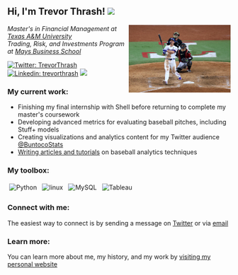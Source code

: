 <h2> Hi, I'm Trevor Thrash! <img src="https://media2.giphy.com/media/3o6ZtaO9BZHcOjmErm/giphy.gif?cid=ecf05e47vp3mv4kap6h2w6sy4qk5fswdtb9sx8u32gss3z4f&rid=giphy.gif&ct=s" width="50"></h2>
<img align='right' src="seager.webp" width="230" style="border-radius: 10;">
<p><em>Master's in Financial Management at <a href="https://www.tamu.edu">Texas A&M University</a></br>Trading, Risk, and Investments Program at <a href="https://mays.tamu.edu">Mays Business School</a></em></p>

[![Twitter: TrevorThrash](https://img.shields.io/twitter/follow/BuntocoStats?style=social)](https://twitter.com/TrevorThrash)
[![Linkedin: trevorthrash](https://img.shields.io/badge/-trevorthrash-blue?style=flat-square&logo=Linkedin&logoColor=white&link=https://www.linkedin.com/in/trevorthrash/)](https://www.linkedin.com/in/trevorthrash/)
![](https://komarev.com/ghpvc/?username=trevorthrash&style=flat-square)

### My current work:
- Finishing my final internship with Shell before returning to complete my master's coursework
- Developing advanced metrics for evaluating baseball pitches, including Stuff+ models
- Creating visualizations and analytics content for my Twitter audience [@BuntocoStats](https://twitter.com/BuntocoStats)
- [Writing articles and tutorials](https://trevorthrash.substack.com) on baseball analytics techniques

### My toolbox:
<p align="left">
	<img title="Python" alt="Python" src="https://raw.githubusercontent.com/Thomas-George-T/Thomas-George-T/master/assets/python.svg" width="40" height="40" style="vertical-align:down; margin:4px"/>
	<img title="R" alt="linux" src="https://raw.githubusercontent.com/Thomas-George-T/Thomas-George-T/master/assets/r-lang.svg" width="55" style="vertical-align:down; margin:4px"/>
	<img title="SQL" alt="MySQL" src="https://raw.githubusercontent.com/Thomas-George-T/Thomas-George-T/master/assets/mysql.svg" width="40" height="40" style="vertical-align:down; margin:4px"/>
	<img title="Tableau" alt="Tableau" src="https://raw.githubusercontent.com/Thomas-George-T/Thomas-George-T/master/assets/tableau.svg" width="200" style="vertical-align:down; margin:4px"/>
</p>

### Connect with me:
The easiest way to connect is by sending a message on [Twitter](https://twitter.com/BuntocoStats) or via [email](mailto:trevor@buntocostats.com)

### Learn more:
You can learn more about me, my history, and my work by [visiting my personal website](https://trevorthrash.com)
